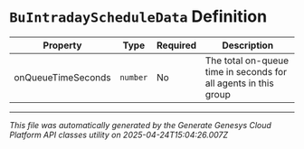 # `BuIntradayScheduleData` Definition

| Property | Type | Required | Description |
|----------|------|----------|-------------|
| onQueueTimeSeconds | `number` | No | The total on-queue time in seconds for all agents in this group |

---

*This file was automatically generated by the Generate Genesys Cloud Platform API classes utility on 2025-04-24T15:04:26.007Z*